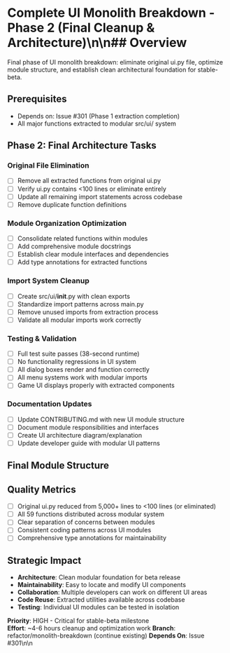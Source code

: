 # Complete UI Monolith Breakdown - Phase 2 (Final Cleanup & Architecture)\n\n## Overview
Final phase of UI monolith breakdown: eliminate original ui.py file, optimize module structure, and establish clean architectural foundation for stable-beta.

## Prerequisites 
- Depends on: Issue #301 (Phase 1 extraction completion)
- All major functions extracted to modular src/ui/ system

## Phase 2: Final Architecture Tasks

### Original File Elimination 
- [ ] Remove all extracted functions from original ui.py
- [ ] Verify ui.py contains <100 lines or eliminate entirely
- [ ] Update all remaining import statements across codebase
- [ ] Remove duplicate function definitions

### Module Organization Optimization
- [ ] Consolidate related functions within modules
- [ ] Add comprehensive module docstrings
- [ ] Establish clear module interfaces and dependencies  
- [ ] Add type annotations for extracted functions

### Import System Cleanup
- [ ] Create src/ui/__init__.py with clean exports
- [ ] Standardize import patterns across main.py
- [ ] Remove unused imports from extraction process
- [ ] Validate all modular imports work correctly

### Testing & Validation
- [ ] Full test suite passes (38-second runtime)
- [ ] No functionality regressions in UI system
- [ ] All dialog boxes render and function correctly
- [ ] All menu systems work with modular imports
- [ ] Game UI displays properly with extracted components

### Documentation Updates
- [ ] Update CONTRIBUTING.md with new UI module structure
- [ ] Document module responsibilities and interfaces
- [ ] Create UI architecture diagram/explanation
- [ ] Update developer guide with modular UI patterns

## Final Module Structure


## Quality Metrics
- [ ] Original ui.py reduced from 5,000+ lines to <100 lines (or eliminated)
- [ ] All 59 functions distributed across modular system
- [ ] Clear separation of concerns between modules
- [ ] Consistent coding patterns across UI modules
- [ ] Comprehensive type annotations for maintainability

## Strategic Impact
- **Architecture**: Clean modular foundation for beta release
- **Maintainability**: Easy to locate and modify UI components
- **Collaboration**: Multiple developers can work on different UI areas
- **Code Reuse**: Extracted utilities available across codebase
- **Testing**: Individual UI modules can be tested in isolation

**Priority**: HIGH - Critical for stable-beta milestone  
**Effort**: ~4-6 hours cleanup and optimization work
**Branch**: refactor/monolith-breakdown (continue existing)
**Depends On**: Issue #301\n\n<!-- GitHub Issue #302 -->